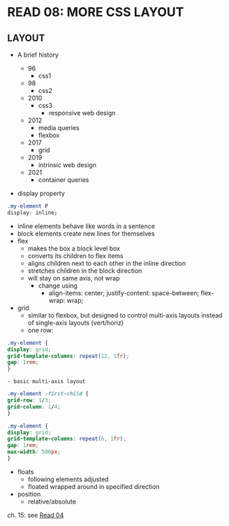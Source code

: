 # READ 08: MORE CSS LAYOUT

## LAYOUT

- A brief history
  - 96
    - css1
  - 98
    - css2
  - 2010
    - css3
      - responsive web design
  - 2012
    - media queries
    - flexbox
  - 2017
    - grid
  - 2019
    - intrinsic web design
  - 2021
    - container queries

- display property
```css
.my-element P
display: inline;
```
  - inline elements behave like words in a sentence
  - block elements create new lines for themselves
  - flex
    - makes the box a block level box
    - converts its children to flex items
    - aligns children next to each other in the inline direction
    - stretches children in the block direction
    - will stay on same axis, not wrap
      - change using 
        - align-items: center; justify-content: space-between; flex-wrap: wrap;
  - grid
    - similar to flexbox, but designed to control multi-axis layouts instead of single-axis layouts (vert/horiz)
    - one row:
  ```css
  .my-element {
  display: grid;
  grid-template-columns: repeat(12, 1fr);
  gap: 1rem;
  }
  ```

    - basic multi-axis layout
  ```css
  .my-element :first-child {
  grid-row: 1/3;
  grid-column: 1/4;
  }

  .my-element {
  display: grid;
  grid-template-columns: repeat(6, 1fr);
  gap: 1rem;
  max-width: 500px;
  }
  ```
  - floats
    - following elements adjusted
    - floated wrapped around in specified direction
  - position
    - relative/absolute
  

  ch. 15: see [Read 04](read-04.md)









